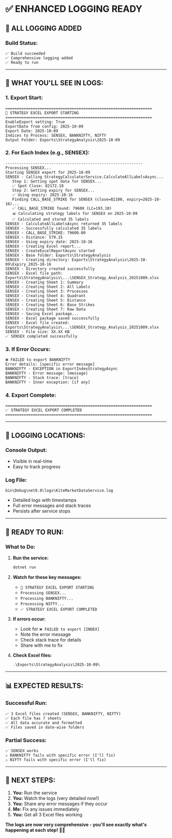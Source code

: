 # ✅ ENHANCED LOGGING READY

## 🎯 **ALL LOGGING ADDED**

### **Build Status:**
```
✅ Build succeeded
✅ Comprehensive logging added
✅ Ready to run
```

---

## 📝 **WHAT YOU'LL SEE IN LOGS:**

### **1. Export Start:**
```
================================================================
🎯 STRATEGY EXCEL EXPORT STARTING
================================================================
EnableExport setting: True
ExportDate from config: 2025-10-09
Export Date: 2025-10-09
Indices to Process: SENSEX, BANKNIFTY, NIFTY
Output Folder: Exports\StrategyAnalysis\2025-10-09
```

### **2. For Each Index (e.g., SENSEX):**
```
------------------------------------------------------------
Processing SENSEX...
Starting SENSEX export for 2025-10-09
SENSEX - Calling StrategyCalculatorService.CalculateAllLabelsAsync...
   Step 1: Getting spot data for SENSEX...
   ✅ Spot Close: 82172.10
   Step 2: Getting expiry for SENSEX...
   ✅ Using expiry: 2025-10-16
   Finding CALL_BASE_STRIKE for SENSEX (close=82100, expiry=2025-10-16)...
   ✅ CALL_BASE_STRIKE found: 79600 (LC=193.10)
   📊 Calculating strategy labels for SENSEX on 2025-10-09
   ✅ Calculated and stored 35 labels
SENSEX - CalculateAllLabelsAsync returned 35 labels
SENSEX - Successfully calculated 35 labels
SENSEX - CALL_BASE_STRIKE: 79600.00
SENSEX - Distance: 579.15
SENSEX - Using expiry date: 2025-10-16
SENSEX - Creating Excel report...
SENSEX - CreateExcelReportAsync started
SENSEX - Base folder: Exports\StrategyAnalysis
SENSEX - Creating directory: Exports\StrategyAnalysis\2025-10-09\Expiry_2025-10-16
SENSEX - Directory created successfully
SENSEX - Excel file path: Exports\StrategyAnalysis\...\SENSEX_Strategy_Analysis_20251009.xlsx
SENSEX - Creating Sheet 1: Summary
SENSEX - Creating Sheet 2: All Labels
SENSEX - Creating Sheet 3: Processes
SENSEX - Creating Sheet 4: Quadrant
SENSEX - Creating Sheet 5: Distance
SENSEX - Creating Sheet 6: Base Strikes
SENSEX - Creating Sheet 7: Raw Data
SENSEX - Saving Excel package...
SENSEX - Excel package saved successfully
SENSEX - Excel file created: Exports\StrategyAnalysis\...\SENSEX_Strategy_Analysis_20251009.xlsx
SENSEX - File size: XX.XX KB
✅ SENSEX completed successfully
```

### **3. If Error Occurs:**
```
❌ FAILED to export BANKNIFTY
Error details: [specific error message]
BANKNIFTY - EXCEPTION in ExportIndexStrategyAsync
BANKNIFTY - Error message: [message]
BANKNIFTY - Stack trace: [trace]
BANKNIFTY - Inner exception: [if any]
```

### **4. Export Complete:**
```
================================================================
✅ STRATEGY EXCEL EXPORT COMPLETED
================================================================
```

---

## 🎯 **LOGGING LOCATIONS:**

### **Console Output:**
- Visible in real-time
- Easy to track progress

### **Log File:**
```
bin\Debug\net8.0\logs\KiteMarketDataService.log
```
- Detailed logs with timestamps
- Full error messages and stack traces
- Persists after service stops

---

## 🚀 **READY TO RUN:**

### **What to Do:**
1. **Run the service:**
   ```bash
   dotnet run
   ```

2. **Watch for these key messages:**
   - `🎯 STRATEGY EXCEL EXPORT STARTING`
   - `Processing SENSEX...`
   - `Processing BANKNIFTY...`
   - `Processing NIFTY...`
   - `✅ STRATEGY EXCEL EXPORT COMPLETED`

3. **If errors occur:**
   - Look for `❌ FAILED to export [INDEX]`
   - Note the error message
   - Check stack trace for details
   - Share with me to fix

4. **Check Excel files:**
   ```
   .\Exports\StrategyAnalysis\2025-10-09\
   ```

---

## 📊 **EXPECTED RESULTS:**

### **Successful Run:**
```
✅ 3 Excel files created (SENSEX, BANKNIFTY, NIFTY)
✅ Each file has 7 sheets
✅ All data accurate and formatted
✅ Files saved in date-wise folders
```

### **Partial Success:**
```
✅ SENSEX works
⚠️ BANKNIFTY fails with specific error (I'll fix)
⚠️ NIFTY fails with specific error (I'll fix)
```

---

## 🎯 **NEXT STEPS:**

1. **You:** Run the service
2. **You:** Watch the logs (very detailed now!)
3. **You:** Share any error messages if they occur
4. **Me:** Fix any issues immediately
5. **You:** Get all 3 Excel files working

**The logs are now very comprehensive - you'll see exactly what's happening at each step!** 🎯✅


